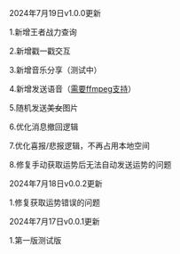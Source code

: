 2024年7月19日v1.0.0更新

1.新增王者战力查询

2.新增戳一戳交互

3.新增音乐分享（测试中）

4.新增发送语音（[需要ffmpeg支持](https://napneko.github.io/zh-CN/guide/faq#:~:text=%E6%89%8B%E5%8A%A8%E9%85%8D%E7%BD%AE%20ffmpeg%20%E8%B7%AF%E5%BE%84)）

5.随机发送~~美女~~图片

6.优化消息撤回逻辑

7.优化喜报/悲报逻辑，不再占用本地空间

8.修复手动获取运势后无法自动发送运势的问题

2024年7月18日v0.0.2更新

1.修复获取运势错误的问题

2024年7月17日v0.0.1更新

1.第一版测试版
